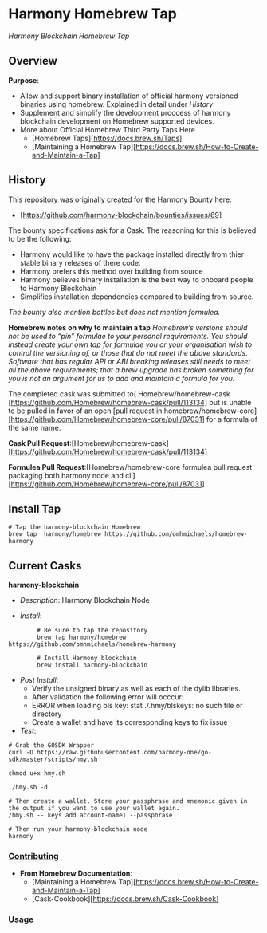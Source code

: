 # Harmony Homebrew Tap

*Harmony Blockchain Homebrew Tap*

## Overview
**Purpose**:
- Allow and support binary installation of official harmony versioned binaries using homebrew. Explained in detail under *History*
- Supplement and simplify the development proccess of harmony blockchain development on Homebrew supported devices.
- More about Official Homebrew Third Party Taps Here
    * [Homebrew Taps][https://docs.brew.sh/Taps]
    * [Maintaining a Homebrew Tap][https://docs.brew.sh/How-to-Create-and-Maintain-a-Tap]


## History
 This repository was originally created for the Harmony Bounty here: 
- [https://github.com/harmony-blockchain/bounties/issues/69]

The bounty specifications ask for a Cask. The reasoning for this is believed to be the following:
- Harmony would like to have the package installed directly from thier stable binary releases of there code. 
- Harmony prefers this method over building from source
- Harmony believes binary installation is the best way to onboard people to Harmony Blockchain
- Simplifies installation dependencies compared to building from source. 

*The bounty also mention bottles but does not mention formulea.*

**Homebrew notes on why to maintain a tap**
*Homebrew’s versions should not be used to “pin” formulae to your personal requirements. You should instead create your own tap for formulae you or your organisation wish to control the versioning of, or those that do not meet the above standards. Software that has regular API or ABI breaking releases still needs to meet all the above requirements; that a brew upgrade has broken something for you is not an argument for us to add and maintain a formula for you.*



The completed cask was submitted to( Homebrew/homebrew-cask [https://github.com/Homebrew/homebrew-cask/pull/113134] but is unable to be pulled in favor of an open [pull request in homebrew/homebrew-core][https://github.com/Homebrew/homebrew-core/pull/87031] for a formula of the same name.


**Cask Pull Request**:[Homebrew/homebrew-cask][https://github.com/Homebrew/homebrew-cask/pull/113134]

**Formulea Pull Request**:[Homebrew/homebrew-core formulea pull request packaging both harmony node and cli] [https://github.com/Homebrew/homebrew-core/pull/87031]

## Install Tap

```
# Tap the harmony-blockchain Homebrew
brew tap  harmony/homebrew https://github.com/omhmichaels/homebrew-harmony 

```

## Current Casks
**harmony-blockchain**: 
* *Description*: Harmony Blockchain Node

* *Install*:
```
        # Be sure to tap the repository 
        brew tap harmony/homebrew https://github.com/omhmichaels/homebrew-harmony

        # Install Harmony blockchain
        brew install harmony-blockchain
```
* *Post Install*:
    - Verify the unsigned binary as well as each of the dylib libraries.  
    - After validation the following error will occcur:
    * ERROR when loading bls key: stat ./.hmy/blskeys: no such file or directory
    - Create a wallet and have its corresponding keys to fix issue
* *Test*:
```
# Grab the GOSDK Wrapper
curl -O https://raw.githubusercontent.com/harmony-one/go-sdk/master/scripts/hmy.sh

chmod u+x hmy.sh

./hmy.sh -d 

# Then create a wallet. Store your passphrase and mnemonic given in the output if you want to use your wallet again. 
/hmy.sh -- keys add account-name1 --passphrase 

# Then run your harmony-blockchain node
harmony 

```


### [Contributing](CONTRIBUTING.md)


- **From Homebrew Documentation**: 
    * [Maintaining a Homebrew Tap][https://docs.brew.sh/How-to-Create-and-Maintain-a-Tap]
    * [Cask-Cookbook][https://docs.brew.sh/Cask-Cookbook]


### [Usage](./USAGE.md)
